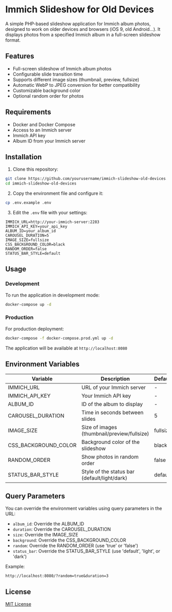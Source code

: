 # Immich Slideshow for Old Devices

A simple PHP-based slideshow application for Immich album photos, designed to work on older devices and browsers (iOS 9, old Android...). It displays photos from a specified Immich album in a full-screen slideshow format.

## Features

- Full-screen slideshow of Immich album photos
- Configurable slide transition time
- Supports different image sizes (thumbnail, preview, fullsize)
- Automatic WebP to JPEG conversion for better compatibility
- Customizable background color
- Optional random order for photos

## Requirements

- Docker and Docker Compose
- Access to an Immich server
- Immich API key
- Album ID from your Immich server

## Installation

1. Clone this repository:
```bash
git clone https://github.com/yourusername/immich-slideshow-old-devices.git
cd immich-slideshow-old-devices
```

2. Copy the environment file and configure it:
```bash
cp .env.example .env
```

3. Edit the `.env` file with your settings:
```env
IMMICH_URL=http://your-immich-server:2283
IMMICH_API_KEY=your_api_key
ALBUM_ID=your_album_id
CAROUSEL_DURATION=5
IMAGE_SIZE=fullsize
CSS_BACKGROUND_COLOR=black
RANDOM_ORDER=false
STATUS_BAR_STYLE=default
```

## Usage

### Development

To run the application in development mode:

```bash
docker-compose up -d
```

### Production

For production deployment:

```bash
docker-compose -f docker-compose.prod.yml up -d
```

The application will be available at `http://localhost:8080`

## Environment Variables

| Variable | Description | Default | Required |
|----------|------------|---------|----------|
| IMMICH_URL | URL of your Immich server | - | Yes |
| IMMICH_API_KEY | Your Immich API key | - | Yes |
| ALBUM_ID | ID of the album to display | - | Yes |
| CAROUSEL_DURATION | Time in seconds between slides | 5 | No |
| IMAGE_SIZE | Size of images (thumbnail/preview/fullsize) | fullsize | No |
| CSS_BACKGROUND_COLOR | Background color of the slideshow | black | No |
| RANDOM_ORDER | Show photos in random order | false | No |
| STATUS_BAR_STYLE | Style of the status bar (default/light/dark) | default | No |

## Query Parameters

You can override the environment variables using query parameters in the URL:

- `album_id`: Override the ALBUM_ID
- `duration`: Override the CAROUSEL_DURATION
- `size`: Override the IMAGE_SIZE
- `background`: Override the CSS_BACKGROUND_COLOR
- `random`: Override the RANDOM_ORDER (use 'true' or 'false')
- `status_bar`: Override the STATUS_BAR_STYLE (use 'default', 'light', or 'dark')

Example:
```
http://localhost:8080/?random=true&duration=3
```

## License

[MIT License](LICENSE)